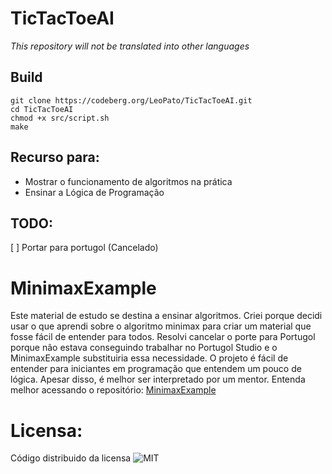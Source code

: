 # TicTacToeAI
_This repository will not be translated into other languages_

## Build
```
git clone https://codeberg.org/LeoPato/TicTacToeAI.git
cd TicTacToeAI
chmod +x src/script.sh
make
```

## Recurso para:
- Mostrar o funcionamento de algoritmos na prática
- Ensinar a Lógica de Programação

## TODO:
[ ] Portar para portugol (Cancelado)

# MinimaxExample
Este material de estudo se destina a ensinar algoritmos.
Criei porque decidi usar o que aprendi sobre o algoritmo minimax para criar um material que fosse fácil de entender para todos.
Resolvi cancelar o porte para Portugol porque não estava conseguindo trabalhar no Portugol Studio e o MinimaxExample substituiria essa necessidade.
O projeto é fácil de entender para iniciantes em programação que entendem um pouco de lógica. Apesar disso, é melhor ser interpretado por um mentor.
Entenda melhor acessando o repositório: [MinimaxExample](https://codeberg.org/LeoPato/MinimaxExample)

# Licensa:
Código distribuido da licensa ![MIT](https://codeberg.org/LeoPato/TicTacToeAI/src/branch/main/LICENSE)
